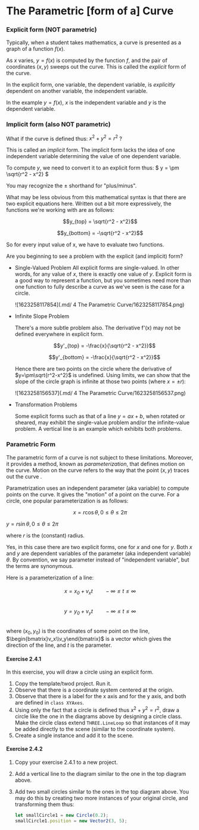 # The Parametric [form of a] Curve

### Explicit form (NOT parametric)

Typically, when a student takes mathematics, a curve is presented as a graph of a function $f(x)$.

As $x$ varies, $y = f(x)$ is computed by the function $f$, and the pair of coordinates $(x, y)$ sweeps out the curve. This is called the *explicit* form of the curve.

In the explicit form, one variable, the dependent variable, is *explicitly* dependent on another variable, the independent variable.

In the example $y = f(x)$,  $x$ is the independent variable and $y$ is the dependent variable.

### Implicit form (also NOT parametric)

What if the curve is defined thus: $x^2 + y^2 = r^2$ ?

This is called an *implicit* form.  The implicit form lacks the idea of one independent variable determining the value of one dependent variable. 

To compute $y$, we need to convert it to an explicit form thus: $ y = \pm \sqrt{r^2 - x^2} $

You may recognize the $\pm$ shorthand for "plus/minus".

What may be less obvious from this mathematical syntax is that there are two explicit equations here.  Written out a bit more expressively, the functions we're working with are as follows:

$$y_{top} = \sqrt{r^2 - x^2}$$

$$y_{bottom} = -\sqrt{r^2 - x^2}$$

So for every input value of x, we have to evaluate two functions.



Are you beginning to see a problem with the explicit (and implicit) form? 

* Single-Valued Problem
  All explicit forms are single-valued.  In other words, for any value of $x$, there is exactly one value of $y$. Explicit form is a good way to represent a function, but you sometimes need more than one function to fully describe a curve as we've seen is the case for a circle.

  ![1623258117854](.md/ 4 The Parametric Curve/1623258117854.png)

* Infinite Slope Problem

  There's a more subtle problem also. The derivative f'(x) may not be defined everywhere in explicit form. 

  $$y'_{top} = -\frac{x}{\sqrt{r^2 - x^2}}$$

  $$y'_{bottom} = -\frac{x}{\sqrt{r^2 - x^2}}$$

  Hence there are two points on the circle where the derivative of $y=\pm\sqrt{r^2-x^2}$ is undefined. Using limits, we can show that the slope of the circle graph is infinite at those two points (where $x = \pm r$):

  ![1623258156537](.md/ 4 The Parametric Curve/1623258156537.png)

* Transformation Problems

  Some explicit forms such as that of a line $y = ax + b$, when rotated or sheared, may exhibit the single-value problem and/or the infinite-value problem.  A vertical line is an example which exhibits both problems.



### Parametric Form

The parametric form of a curve is not subject to these limitations. Moreover, it provides a method, known as *parameterization*, that defines motion on the curve. Motion on the curve refers to the way that the point $(x, y)$ traces out the curve .

Parametrization uses an independent parameter (aka variable) to compute points on the curve.  It gives the "motion" of a point on the curve.  For a circle, one popular parameterization is as follows:

$$x = r \cos \theta, 0 \le \theta \le 2\pi$$

$y = r \sin \theta, 0 \le \theta \le 2\pi$

where $r$ is the (constant) radius.

Yes, in this case there are two explicit forms, one for $x$ and one for $y$.  Both $x$ and $y$ are dependent variables of the parameter (aka independent variable) $\theta$.  By convention, we say parameter instead of "independent variable", but the terms are synonymous.



Here is a parameterization of a line:

###### $$x = x_0 + v_xt\ \ \ \ \ \ \ \ -\infty \le t \le \infty$$

###### $$y = y_0 + v_yt\ \ \ \ \ \ \ \ -\infty \le t \le \infty$$

where $(x_0, y_0)$ is the coordinates of some point on the line, $\begin{bmatrix}v_x\\v_y\end{bmatrix}$ is a vector which gives the direction of the line, and $t$ is the parameter.



#### 

#### Exercise 2.4.1

In this exercise, you will draw a circle using an explicit form. 

1. Copy the template/twod project. Run it.
2. Observe that there is a coordinate system centered at the origin.
3. Observe that there is a label for the x axis and for the y axis, and both are defined in `class XYAxes`.
4. Using only the fact that a circle is defined thus $x^2 + y^2 = r^2$, draw a circle like the one in the diagrams above by designing a circle class.  Make the circle class extend `THREE.LineLoop` so that instances of it may be added directly to the scene (similar to the coordinate system).
5. Create a single instance and add it to the scene.



#### Exercise 2.4.2

1. Copy your exercise 2.4.1 to a new project.

2. Add a vertical line to the diagram similar to the one in the top diagram above.

3. Add two small circles similar to the ones in the top diagram above.  You may do this by creating two more instances of your original circle, and transforming them thus:

   ```javascript
   let smallCircle1 = new Circle(0.2);
   smallCircle1.position = new Vector2(3, 5);
   ```

